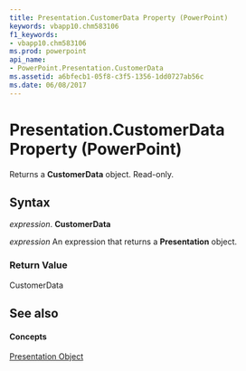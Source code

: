 ```yaml
---
title: Presentation.CustomerData Property (PowerPoint)
keywords: vbapp10.chm583106
f1_keywords:
- vbapp10.chm583106
ms.prod: powerpoint
api_name:
- PowerPoint.Presentation.CustomerData
ms.assetid: a6bfecb1-05f8-c3f5-1356-1dd0727ab56c
ms.date: 06/08/2017
---
```



# Presentation.CustomerData Property (PowerPoint)

Returns a  **CustomerData** object. Read-only.


## Syntax

 _expression_. **CustomerData**

 _expression_ An expression that returns a **Presentation** object.


### Return Value

CustomerData


## See also


#### Concepts


[Presentation Object](presentation-object-powerpoint.md)

